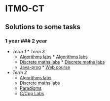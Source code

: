 # ITMO-CT

## Solutions to some tasks

### 1 year                                              ### 2 year
* *Term 1*						* *Term 3*
	* [Algorithms labs](term1/algo-labs/)		* [Algorithms labs](term3/algo-labs/)
	* [Discrete maths labs](term1/dm-labs)		* [Discrete maths labs](term3/dm-labs)
	* [Java-prog](term1/prog-intro)			* [Web course](term3/web) 
* *Term 2*
	* [Algorithms labs](term2/algo-labs/)
	* [Discrete maths labs](term2/dm-labs)
	* [Paradigms](term2/paradigms)
	* [C/Cpp Labs](term2/cpp-labs)



